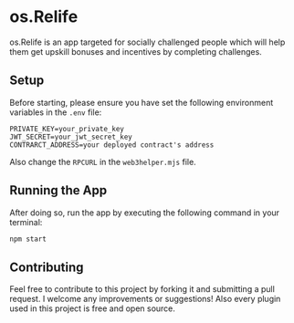 # os.Relife

os.Relife is an app targeted for socially challenged people which will help them get upskill bonuses and incentives by completing challenges.

## Setup

Before starting, please ensure you have set the following environment variables in the `.env` file:

```plaintext
PRIVATE_KEY=your_private_key
JWT_SECRET=your_jwt_secret_key
CONTRARCT_ADDRESS=your deployed contract's address
```
Also change the `RPCURL` in the `web3helper.mjs` file.
## Running the App

After doing so, run the app by executing the following command in your terminal:

```bash
npm start
```

## Contributing

Feel free to contribute to this project by forking it and submitting a pull request. I welcome any improvements or suggestions! Also every plugin used in this project is free and open source.